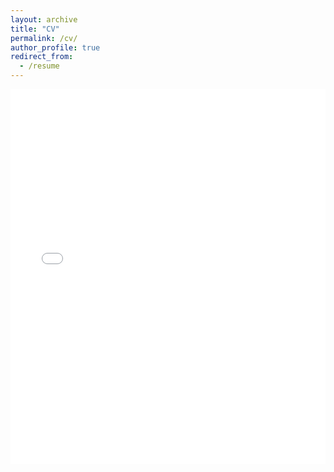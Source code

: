 ```yaml
---
layout: archive
title: "CV"
permalink: /cv/
author_profile: true
redirect_from:
  - /resume
---
```


<iframe src="/files/CV_Piyanontalee_2024-07.pdf" width="100%" height="600" frameborder="no" border="0" marginwidth="0" marginheight="0"></iframe>
